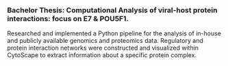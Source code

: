 ### Bachelor Thesis: Computational Analysis of viral-host protein interactions: focus on E7 & POU5F1.

Researched and implemented a Python pipeline for the analysis of in-house and publicly available genomics and proteomics data. Regulatory and protein interaction networks were constructed and visualized within
CytoScape to extract information about a specific protein complex.
